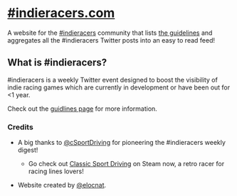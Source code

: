 # <a href="https://indieracers.com" target="_blank">#indieracers.com</a>

A website for the <a href="https://twitter.com/search?q=%23indieracers&f=live" target="_blank">#indieracers</a> community that lists [the guidelines](https://indieracers.com/guidelines) and aggregates all the #indieracers Twitter posts into an easy to read feed!

## What is #indieracers?

#indieracers is a weekly Twitter event designed to boost the visibility of indie racing games which are currently in development or have been out for <1 year.

Check out the [guidlines page](https://indieracers.com/guidelines) for more information.

### Credits

* A big thanks to [@cSportDriving](https://twitter.com/cSportDriving "Check out Classic Sport Driving") for pioneering the #indieracers weekly digest!
  * Go check out [Classic Sport Driving](https://store.steampowered.com/app/1267580/Classic_Sport_Driving/) on Steam now, a retro racer for racing lines lovers!

* Website created by [@elocnat](https://twitter.com/elocnat "Check out Tristan Cole's Pro Driver -- #TCPDgame").